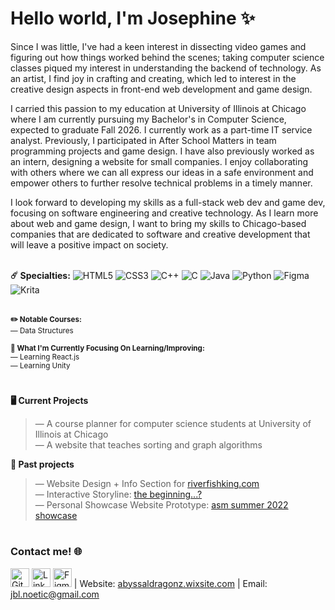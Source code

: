 # Hello world, I'm Josephine ✨

Since I was little, I've had a keen interest in dissecting video games and figuring out how things worked behind the scenes; taking computer science classes piqued my interest in understanding the backend of technology. As an artist, I find joy in crafting and creating, which led to interest in the creative design aspects in front-end web development and game design. <br>

I carried this passion to my education at University of Illinois at Chicago where I am currently pursuing my Bachelor's in Computer Science, expected to graduate Fall 2026. I currently work as a part-time IT service analyst. Previously, I participated in After School Matters in team programming projects and game design. I have also previously worked as an intern, designing a website for small companies. I enjoy collaborating with others where we can all express our ideas in a safe environment and empower others to further resolve technical problems in a timely manner. <br>

I look forward to developing my skills as a full-stack web dev and game dev, focusing on software engineering and creative technology. As I learn more about web and game design, I want to bring my skills to Chicago-based companies that are dedicated to software and creative development that will leave a positive impact on society. <br> <br>

**☄️ Specialties:**
![HTML5](https://img.shields.io/badge/html5-%23E34F26.svg?style=for-the-badge&logo=html5&logoColor=white)
![CSS3](https://img.shields.io/badge/css3-%231572B6.svg?style=for-the-badge&logo=css3&logoColor=white)
![C++](https://img.shields.io/badge/c++-%2300599C.svg?style=for-the-badge&logo=c%2B%2B&logoColor=white)
![C](https://img.shields.io/badge/c-%2300599C.svg?style=for-the-badge&logo=c&logoColor=white)
![Java](https://img.shields.io/badge/java-%23ED8B00.svg?style=for-the-badge&logo=openjdk&logoColor=white)
![Python](https://img.shields.io/badge/python-3670A0?style=for-the-badge&logo=python&logoColor=ffdd54)
![Figma](https://img.shields.io/badge/figma-%23F24E1E.svg?style=for-the-badge&logo=figma&logoColor=white)
![Krita](https://img.shields.io/badge/Krita-203759?style=for-the-badge&logo=krita&logoColor=EEF37B)
<br> <br>

<sup> **✏️ Notable Courses:** </sup><br>
<sup>— Data Structures </sup><br>

<sup> **👾 What I'm Currently Focusing On Learning/Improving:** </sup><br>
<sup>— Learning React.js </sup><br>
<sup>— Learning Unity </sup><br>
  
#
**🖥️ Current Projects**
> — A course planner for computer science students at University of Illinois at Chicago <br>
> — A website that teaches sorting and graph algorithms <br>

**🌿 Past projects**
> — Website Design + Info Section for [riverfishking.com](https://riverfishking.com/) <br>
> — Interactive Storyline: [the beginning...?](https://abyssaldragonz.github.io/ASM2022-GameDev/the-beginning.html)<br>
> — Personal Showcase Website Prototype: [asm summer 2022 showcase](https://abyssaldragonz.github.io/ASM2022-GameDev/)<br>


#
### Contact me! 🌐
[<img src="https://gist.githubusercontent.com/cxmeel/0dbc95191f239b631c3874f4ccf114e2/raw/github-icon.svg" alt="GitHub" height="30"/>](https://github.com/abyssaldragonz)
[<img src="https://cdn-icons-png.flaticon.com/128/3536/3536505.png" alt="LinkedIn" height="30"/>](https://linkedin.com/in/josephine-b-l/)
[<img src="https://cdn-icons-png.flaticon.com/128/5968/5968705.png" alt="Figma" height="30"/>](https://www.figma.com/@abyssaldragonz)
| Website: [abyssaldragonz.wixsite.com](https://abyssaldragonz.wixsite.com/home) | Email: jbl.noetic@gmail.com





<!--
**abyssaldragonz/abyssaldragonz** is a ✨ _special_ ✨ repository because its `README.md` (this file) appears on your GitHub profile.

Here are some ideas to get you started:

- 🔭 I’m currently working on ...
- 🌱 I’m currently learning ...
- 👯 I’m looking to collaborate on ...
- 🤔 I’m looking for help with ...
- 💬 Ask me about ...
- 📫 How to reach me: ...
- 😄 Pronouns: ...
- ⚡ Fun fact: ...
-->

